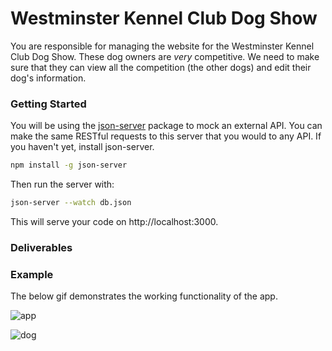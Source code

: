 # Westminster Kennel Club Dog Show

You are responsible for managing the website for the Westminster Kennel Club Dog Show. These dog owners are _very_ competitive. We need to make sure that they can view all the competition (the other dogs) and edit their dog's information.

### Getting Started

You will be using the [json-server](https://github.com/typicode/json-server) package to mock an external API. You can make the same RESTful requests to this server that you would to any API. If you haven't yet, install json-server.
```bash
npm install -g json-server
```

Then run the server with:
```bash
json-server --watch db.json
```

This will serve your code on http://localhost:3000.

### Deliverables

<!-- - On page load, render a list of already registered dogs in the table. You can fetch these dogs from http://localhost:3000/dogs. -->
<!-- - The dog should be put on the table as a table row. The HTML might look something like this `<tr><td>Dog *Name*</td> <td>*Dog Breed*</td> <td>*Dog Sex*</td> <td><button>Edit</button></td></tr>` -->
<!-- - Make a dog editable. Clicking on the edit button next to a dog should populate the top form with that dog's current information. -->
<!-- - On submit of the form, a PATCH request should be made to http://localhost:3000/dogs/:id to update the dog information (including name, breed and sex attributes). -->
<!-- - Once the form is submitted, the table should reflect the updated dog information. There are many ways to do this. You could search for the table fields you need to edit and update each of them in turn, but we suggest making a new get request for all dogs and rerendering all of them in the table. Make sure this GET happens after the PATCH so you can get the most up-to-date dog information. -->

### Example
The below gif demonstrates the working functionality of the app.

![app](assets/app.gif)

![dog](assets/dog-show.jpg)